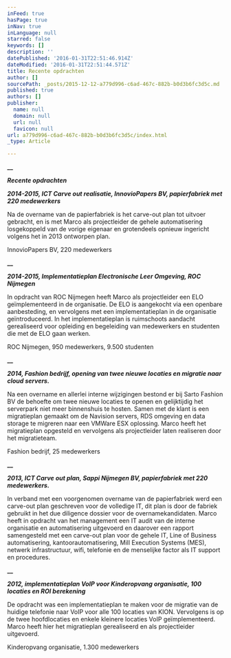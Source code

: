 ```yaml
---
inFeed: true
hasPage: true
inNav: true
inLanguage: null
starred: false
keywords: []
description: ''
datePublished: '2016-01-31T22:51:46.914Z'
dateModified: '2016-01-31T22:51:44.571Z'
title: Recente opdrachten
author: []
sourcePath: _posts/2015-12-12-a779d996-c6ad-467c-882b-b0d3b6fc3d5c.md
published: true
authors: []
publisher:
  name: null
  domain: null
  url: null
  favicon: null
url: a779d996-c6ad-467c-882b-b0d3b6fc3d5c/index.html
_type: Article

---
```

**__**

**_Recente opdrachten_**

**_2014-2015, ICT Carve out realisatie,
InnovioPapers BV, papierfabriek met 220 medewerkers_**

Na
de overname van de papierfabriek is het carve-out plan tot uitvoer gebracht, en
is met Marco als projectleider de gehele automatisering losgekoppeld van de
vorige eigenaar en grotendeels opnieuw ingericht volgens het in 2013 ontworpen
plan. 

InnovioPapers
BV, 220 medewerkers

**__**

**_2014-2015, Implementatieplan
Electronische Leer Omgeving, ROC Nijmegen_**

In
opdracht van ROC Nijmegen heeft Marco als projectleider een ELO geïmplementeerd
in de organisatie. De ELO is aangekocht via een openbare aanbesteding, en
vervolgens met een implementatieplan in de organisatie geïntroduceerd. In het
implementatieplan is ruimschoots aandacht gerealiseerd voor opleiding en
begeleiding van medewerkers en studenten die met de ELO gaan werken.

ROC
Nijmegen, 950 medewerkers, 9.500 studenten

**__**

**_2014, Fashion bedrijf, opening van
twee nieuwe locaties en migratie naar cloud servers._**

Na
een overname en allerlei interne wijzigingen bestond er bij Sarto Fashion BV de
behoefte om twee nieuwe locaties te openen en gelijktijdig het serverpark niet
meer binnenshuis te hosten. Samen met de klant is een migratieplan gemaakt om
de Navision servers, RDS omgeving en data storage te migreren naar een VMWare
ESX oplossing. Marco heeft het migratieplan opgesteld en vervolgens als
projectleider laten realiseren door het migratieteam.

Fashion bedrijf, 25 medewerkers

**__**

**_2013, ICT Carve out plan, Sappi Nijmegen
BV, papierfabriek met 220 medewerkers._**

In
verband met een voorgenomen overname van de papierfabriek werd een carve-out
plan geschreven voor de volledige IT, dit plan is door de fabriek gebruikt in
het due diligence dossier voor de overnamekandidaten. Marco heeft in opdracht
van het management een IT audit van de interne organisatie en automatisering
uitgevoerd en daarover een rapport samengesteld met een carve-out plan voor de
gehele IT, Line of Business automatisering, kantoorautomatisering, Mill
Execution Systems (MES), netwerk infrastructuur, wifi, telefonie en de menselijke
factor als IT support en procedures.

**__**

**_2012, implementatieplan VoIP voor
Kinderopvang organisatie, 100 locaties en ROI berekening_**

De
opdracht was een implementatieplan te maken voor de migratie van de huidige
telefonie naar VoIP voor alle 100 locaties van KION. Vervolgens is op de twee
hoofdlocaties en enkele kleinere locaties VoIP geïmplementeerd. Marco heeft
hier het migratieplan gerealiseerd en als projectleider uitgevoerd.

Kinderopvang organisatie, 1.300 medewerkers